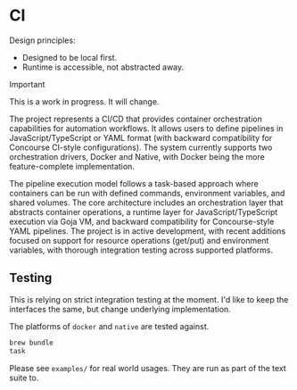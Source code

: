 # CI

Design principles:

- Designed to be local first.
- Runtime is accessible, not abstracted away.

<!-- deno-fmt-ignore-start -->
> [!IMPORTANT]
> This is a work in progress. It will change.
<!-- deno-fmt-ignore-end -->

The project represents a CI/CD that provides container orchestration
capabilities for automation workflows. It allows users to define pipelines in
JavaScript/TypeScript or YAML format (with backward compatibility for Concourse
CI-style configurations). The system currently supports two orchestration
drivers, Docker and Native, with Docker being the more feature-complete
implementation.

The pipeline execution model follows a task-based approach where containers can
be run with defined commands, environment variables, and shared volumes. The
core architecture includes an orchestration layer that abstracts container
operations, a runtime layer for JavaScript/TypeScript execution via Goja VM, and
backward compatibility for Concourse-style YAML pipelines. The project is in
active development, with recent additions focused on support for resource
operations (get/put) and environment variables, with thorough integration
testing across supported platforms.

## Testing

This is relying on strict integration testing at the moment. I'd like to keep
the interfaces the same, but change underlying implementation.

The platforms of `docker` and `native` are tested against.

```bash
brew bundle
task
```

Please see `examples/` for real world usages. They are run as part of the text
suite to.
